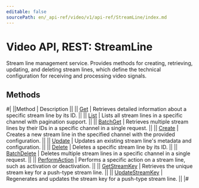 ```yaml
---
editable: false
sourcePath: en/_api-ref/video/v1/api-ref/StreamLine/index.md
---
```


# Video API, REST: StreamLine

Stream line management service.
Provides methods for creating, retrieving, updating, and deleting stream lines,
which define the technical configuration for receiving and processing video signals.

## Methods

#|
||Method | Description ||
|| [Get](get.md) | Retrieves detailed information about a specific stream line by its ID. ||
|| [List](list.md) | Lists all stream lines in a specific channel with pagination support. ||
|| [BatchGet](batchGet.md) | Retrieves multiple stream lines by their IDs in a specific channel in a single request. ||
|| [Create](create.md) | Creates a new stream line in the specified channel with the provided configuration. ||
|| [Update](update.md) | Updates an existing stream line's metadata and configuration. ||
|| [Delete](delete.md) | Deletes a specific stream line by its ID. ||
|| [BatchDelete](batchDelete.md) | Deletes multiple stream lines in a specific channel in a single request. ||
|| [PerformAction](performAction.md) | Performs a specific action on a stream line, such as activation or deactivation. ||
|| [GetStreamKey](getStreamKey.md) | Retrieves the unique stream key for a push-type stream line. ||
|| [UpdateStreamKey](updateStreamKey.md) | Regenerates and updates the stream key for a push-type stream line. ||
|#